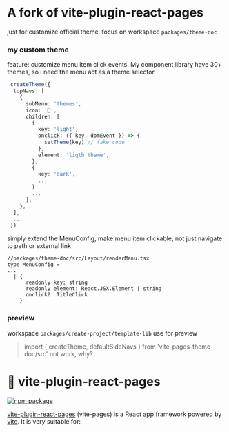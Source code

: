 
# A fork of vite-plugin-react-pages
just for customize official theme, focus on workspace `packages/theme-doc` 

### my custom theme
feature: customize menu item click events.
My component library have 30+ themes, so I need the menu act as a theme selector.
```ts
 createTheme({
  topNavs: [
    {
      subMenu: 'themes',
      icon: '🎨',
      children: [
        {
          key: 'light',
          onclick: ({ key, domEvent }) => {
            setTheme(key) // fake code
          },
          element: 'ligth theme',
        },
        {
          key: 'dark',
          ...
        }
        ...
      ],
    },
  ],
  ...
 })
```


simply extend the MenuConfig, make menu item clickable, not just navigate to path or external link
```
//packages/theme-doc/src/Layout/renderMenu.tsx
type MenuConfig =
...
  | {
      readonly key: string
      readonly element: React.JSX.Element | string
      onclick?: TitleClick
    }
```


### preview

workspace `packages/create-project/template-lib` use for  preview
> import { createTheme, defaultSideNavs } from 'vite-pages-theme-doc/src' not work, why?


# 📘 vite-plugin-react-pages

<p>
  <a href="https://www.npmjs.com/package/vite-plugin-react-pages" target="_blank" rel="noopener"><img src="https://img.shields.io/npm/v/vite-plugin-react-pages.svg" alt="npm package" /></a>
</p>

[vite-plugin-react-pages](https://vitejs.github.io/vite-plugin-react-pages) (vite-pages) is a React app framework powered by [vite](https://github.com/vitejs/vite). It is very suitable for:

